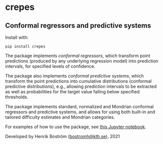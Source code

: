 # crepes

## Conformal regressors and predictive systems

Install with:

`pip install crepes`

The package implements *conformal regressors*, which transform point
predictions (produced by any underlying regression model) into
prediction intervals, for specified levels of confidence.

The package also implements *conformal predictive systems*, which
transform the point predictions into cumulative distributions
(conformal predictive distributions), e.g., allowing prediction
intervals to be extracted as well as probabilities for the target
value falling below specified thresholds.

The package implements standard, normalized and Mondrian conformal
regressors and predictive systems, and allows for using both
built-in and tailored difficulty estimates and Mondrian categories.

For examples of how to use the package, see [this Jupyter
notebook](crepes.ipynb).

Developed by Henrik Boström (bostromh@kth.se), 2021
